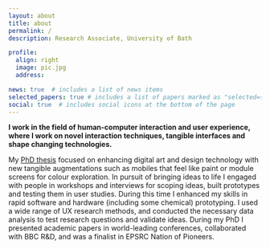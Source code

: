 ```yaml
---
layout: about
title: about
permalink: /
description: Research Associate, University of Bath

profile:
  align: right
  image: pic.jpg
  address:

news: true  # includes a list of news items
selected_papers: true # includes a list of papers marked as "selected={true}"
social: true  # includes social icons at the bottom of the page
---
```


<strong>I work in the field of human-computer interaction and user experience, where I work on novel interaction techniques, tangible interfaces and shape changing technologies.</strong>

My [PhD thesis](/assets/pdf/cameron_steer_thesis_final.pdf) focused on enhancing digital art and design technology with new tangible augmentations such as mobiles that feel like paint or module screens for colour exploration. In pursuit of bringing ideas to life I engaged with people in workshops and interviews for scoping ideas, built prototypes and testing them in user studies. During this time I enhanced my skills in rapid software and hardware (including some chemical) prototyping. I used a wide range of UX research methods, and conducted the necessary data analysis to test research questions and validate ideas. During my PhD I presented academic papers in world-leading conferences, collaborated with BBC R&D, and was a finalist in EPSRC Nation of Pioneers.

<!-- Write your biography here. Tell the world about yourself. Link to your favorite [subreddit](http://reddit.com){:target="\_blank"}. You can put a picture in, too. The code is already in, just name your picture `prof_pic.jpg` and put it in the `img/` folder.

Put your address / P.O. box / other info right below your picture. You can also disable any these elements by editing `profile` property of the YAML header of your `_pages/about.md`. Edit `_bibliography/papers.bib` and Jekyll will render your [publications page](/al-folio/publications/) automatically.

Link to your social media connections, too. This theme is set up to use [Font Awesome icons](http://fortawesome.github.io/Font-Awesome/){:target="\_blank"} and [Academicons](https://jpswalsh.github.io/academicons/){:target="\_blank"}, like the ones below. Add your Facebook, Twitter, LinkedIn, Google Scholar, or just disable all of them. -->

<!-- <a href="#">Affiliations</a>. Address. Contacts. Moto. Etc. -->
